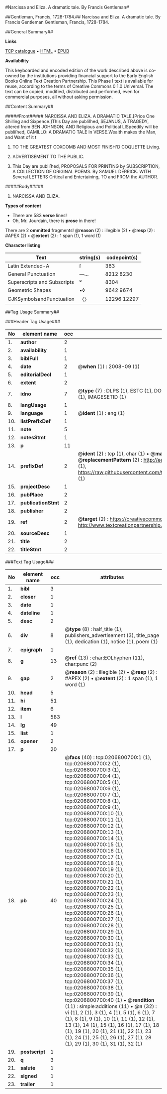 #Narcissa and Eliza. A dramatic tale. By Francis Gentleman#

##Gentleman, Francis, 1728-1784.##
Narcissa and Eliza. A dramatic tale. By Francis Gentleman
Gentleman, Francis, 1728-1784.

##General Summary##

**Links**

[TCP catalogue](http://www.ota.ox.ac.uk/tcp/)  • 
[HTML](http://tei.it.ox.ac.uk/tcp/Texts-HTML/free/004/004806037.html)  • 
[EPUB](http://tei.it.ox.ac.uk/tcp/Texts-EPUB/free/004/004806037.epub)

**Availability**

This keyboarded and encoded edition of the
	       work described above is co-owned by the institutions
	       providing financial support to the Early English Books
	       Online Text Creation Partnership. This Phase I text is
	       available for reuse, according to the terms of Creative
	       Commons 0 1.0 Universal. The text can be copied,
	       modified, distributed and performed, even for
	       commercial purposes, all without asking permission.


##Content Summary##

#####Front#####
NARCISSA AND ELIZA.
A DRAMATIC TALE.[Price One Shilling and Sixpence.]This Day are publiſhed, SEJANUS, A TRAGEDY, altered from BEN JOHNSON; AND Religious and Political LISpeedily will be publiſhed, CAMILLO: A DRAMATIC TALE In VERSE.Wealth makes the Man, and Want of it t
1. TO THE GREATEST COXCOMB AND MOST FINISH'D COQUETTE Living.

1. ADVERTISEMENT TO THE PUBLIC.

1. This Day are publiſhed, PROPOSALS FOR PRINTING by SUBSCRIPTION, A COLLECTION OF ORIGINAL POEMS.
By SAMUEL DERRICK.
WITH Several LETTERS Critical and Entertaining, TO and FROM the AUTHOR.

#####Body#####

1. NARCISSA AND ELIZA.

**Types of content**

  * There are 583 **verse** lines!
  * Oh, Mr. Jourdain, there is **prose** in there!

There are 2 **ommitted** fragments! 
 @__reason__ (2) : illegible (2)  •  @__resp__ (2) : #APEX (2)  •  @__extent__ (2) : 1 span (1), 1 word (1)

**Character listing**


|Text|string(s)|codepoint(s)|
|---|---|---|
|Latin Extended-A|ſ|383|
|General Punctuation|—…|8212 8230|
|Superscripts             and Subscripts|⁰|8304|
|Geometric Shapes|▪◊|9642 9674|
|CJKSymbolsandPunctuation|〈〉|12296 12297|

##Tag Usage Summary##

###Header Tag Usage###

|No|element name|occ|attributes|
|---|---|---|---|
|1.|__author__|2||
|2.|__availability__|1||
|3.|__biblFull__|1||
|4.|__date__|2| @__when__ (1) : 2008-09 (1)|
|5.|__editorialDecl__|1||
|6.|__extent__|2||
|7.|__idno__|7| @__type__ (7) : DLPS (1), ESTC (1), DOCNO (1), TCP (1), GALEDOCNO (1), CONTENTSET (1), IMAGESETID (1)|
|8.|__langUsage__|1||
|9.|__language__|1| @__ident__ (1) : eng (1)|
|10.|__listPrefixDef__|1||
|11.|__note__|5||
|12.|__notesStmt__|1||
|13.|__p__|11||
|14.|__prefixDef__|2| @__ident__ (2) : tcp (1), char (1)  •  @__matchPattern__ (2) : ([0-9\-]+):([0-9IVX]+) (1), (.+) (1)  •  @__replacementPattern__ (2) : http://eebo.chadwyck.com/downloadtiff?vid=$1&page=$2 (1), https://raw.githubusercontent.com/textcreationpartnership/Texts/master/tcpchars.xml#$1 (1)|
|15.|__projectDesc__|1||
|16.|__pubPlace__|2||
|17.|__publicationStmt__|2||
|18.|__publisher__|2||
|19.|__ref__|2| @__target__ (2) : https://creativecommons.org/publicdomain/zero/1.0/ (1), http://www.textcreationpartnership.org/docs/. (1)|
|20.|__sourceDesc__|1||
|21.|__title__|2||
|22.|__titleStmt__|2||


###Text Tag Usage###

|No|element name|occ|attributes|
|---|---|---|---|
|1.|__bibl__|3||
|2.|__closer__|1||
|3.|__date__|1||
|4.|__dateline__|1||
|5.|__desc__|2||
|6.|__div__|8| @__type__ (8) : half_title (1), publishers_advertisement (3), title_page (1), dedication (1), notice (1), poem (1)|
|7.|__epigraph__|1||
|8.|__g__|13| @__ref__ (13) : char:EOLhyphen (11), char:punc (2)|
|9.|__gap__|2| @__reason__ (2) : illegible (2)  •  @__resp__ (2) : #APEX (2)  •  @__extent__ (2) : 1 span (1), 1 word (1)|
|10.|__head__|5||
|11.|__hi__|51||
|12.|__item__|6||
|13.|__l__|583||
|14.|__lg__|49||
|15.|__list__|1||
|16.|__opener__|2||
|17.|__p__|20||
|18.|__pb__|40| @__facs__ (40) : tcp:0206800700:1 (1), tcp:0206800700:2 (1), tcp:0206800700:3 (1), tcp:0206800700:4 (1), tcp:0206800700:5 (1), tcp:0206800700:6 (1), tcp:0206800700:7 (1), tcp:0206800700:8 (1), tcp:0206800700:9 (1), tcp:0206800700:10 (1), tcp:0206800700:11 (1), tcp:0206800700:12 (1), tcp:0206800700:13 (1), tcp:0206800700:14 (1), tcp:0206800700:15 (1), tcp:0206800700:16 (1), tcp:0206800700:17 (1), tcp:0206800700:18 (1), tcp:0206800700:19 (1), tcp:0206800700:20 (1), tcp:0206800700:21 (1), tcp:0206800700:22 (1), tcp:0206800700:23 (1), tcp:0206800700:24 (1), tcp:0206800700:25 (1), tcp:0206800700:26 (1), tcp:0206800700:27 (1), tcp:0206800700:28 (1), tcp:0206800700:29 (1), tcp:0206800700:30 (1), tcp:0206800700:31 (1), tcp:0206800700:32 (1), tcp:0206800700:33 (1), tcp:0206800700:34 (1), tcp:0206800700:35 (1), tcp:0206800700:36 (1), tcp:0206800700:37 (1), tcp:0206800700:38 (1), tcp:0206800700:39 (1), tcp:0206800700:40 (1)  •  @__rendition__ (11) : simple:additions (11)  •  @__n__ (32) : vi (1), 2 (1), 3 (1), 4 (1), 5 (1), 6 (1), 7 (1), 8 (1), 9 (1), 10 (1), 11 (1), 12 (1), 13 (1), 14 (1), 15 (1), 16 (1), 17 (1), 18 (1), 19 (1), 20 (1), 21 (1), 22 (1), 23 (1), 24 (1), 25 (1), 26 (1), 27 (1), 28 (1), 29 (1), 30 (1), 31 (1), 32 (1)|
|19.|__postscript__|1||
|20.|__q__|3||
|21.|__salute__|1||
|22.|__signed__|1||
|23.|__trailer__|1||
